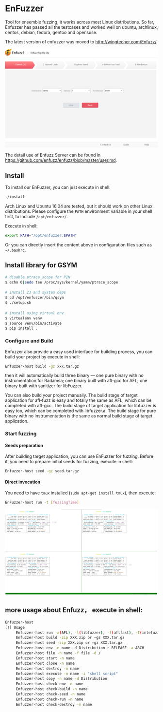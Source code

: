 # EnFuzzer

Tool for ensemble fuzzing, it works across most Linux distributions. So far, Enfuzzer has passed all the testcases and worked well on ubuntu, archlinux, centos, debian, fedora, gentoo and opensuse.

The latest version of enfuzzer was moved to http://wingtecher.com/Enfuzz/.

![image](./image/step1.PNG)

The detail use of Enfuzz Server can be found in https://github.com/enfuzz/enfuzz/blob/master/user.md.





## Install
To install our EnFuzzer, you can just execute in shell:
```sh
./install
```

Arch Linux and Ubuntu 16.04 are tested, but it should work on other Linux distributions. Please configure the `PATH` environment variable in your shell first, to include `/opt/enfuzzer/`.

Execute in shell:

```sh
export PATH="/opt/enfuzzer:$PATH"
```


Or you can directly insert the content above in configuration files such as `~/.bashrc`.

## Install library for GSYM
```sh
# disable ptrace_scope for PIN
$ echo 0|sudo tee /proc/sys/kernel/yama/ptrace_scope

# install z3 and system deps
$ cd /opt/enfuzzer/bin/qsym
$ ./setup.sh

# install using virtual env
$ virtualenv venv
$ source venv/bin/activate
$ pip install .
```

### Configure and Build

Enfuzzer also provide a easy used interface for building process, you can build your project by execute in shell:
```sh
Enfuzzer-host build -gz xxx.tar.gz
```
then it will automatically build three binary — one pure binary with no instrumentation for Radamsa; one binary built with afl-gcc for AFL; one binary built with sanitizer for libFuzzer.

You can also build your project manually. 
The build stage of target application for afl-fuzz is easy and totally the same as AFL, which can be completed with afl-gcc.
The build stage of target application for libfuzzer is easy too, which can be completed with libfuzzer.a.
The build stage for pure binary with no instrumentation is the same as normal build stage of target application.


### Start fuzzing

#### Seeds preparation

After building target application, you can use EnFuzzer for fuzzing. Before it, you need to prepare initial seeds for fuzzing, execute in shell:
```sh
Enfuzzer-host seed -gz seed.tar.gz
```

#### Direct invocation

You need to have `tmux` installed (`sudo apt-get install tmux`), then execute:

```sh
EnFuzzer-host run -t [fuzzingTime]
```

![image](./image/result.png)

## more usage about Enfuzz， execute in shell:
```sh
Enfuzzer-host
[!] Usage
     Enfuzzer-host run -a(AFL), -l(libfuzzer), -f(aflfast), -I(intefuzz), -i(fairfuzz), -r(radamsa), -q(qsym), -t time(s)
     Enfuzzer-host build -zip XXX.zip or –gz XXX.tar.gz
     Enfuzzer-host seed -zip XXX.zip or –gz XXX.tar.gz
     Enfuzzer-host env -n name –d Distribution-r RELEASE -a ARCH
     Enfuzzer-host file -n name -f file -d / 
     Enfuzzer-host start -n name
     Enfuzzer-host close -n name
     Enfuzzer-host destroy -n name
     Enfuzzer-host execute -n name -i "shell script"
     Enfuzzer-host copy -n name -d Distribution
     Enfuzzer-host check-env -n name
     Enfuzzer-host check-build -n name
     Enfuzzer-host check-seed -n name
     Enfuzzer-host check-run -n name
     Enfuzzer-host check-destroy -n name
```


